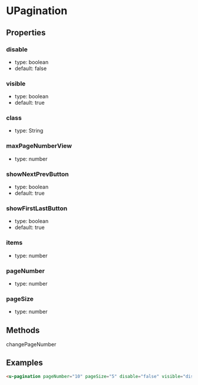 # UPagination

## Properties

### disable

* type: boolean
* default: false

### visible

* type: boolean
* default: true

### class

* type: String

### maxPageNumberView

* type: number

### showNextPrevButton

* type: boolean
* default: true

### showFirstLastButton

* type: boolean
* default: true

### items

* type: number

### pageNumber

* type: number

### pageSize

* type: number

## Methods

changePageNumber

## Examples

```html
<u-pagination pageNumber="10" pageSize="5" disable="false" visible="disable" maxPageNumberView="5" showFirstLastButton="false"></ul>
```
